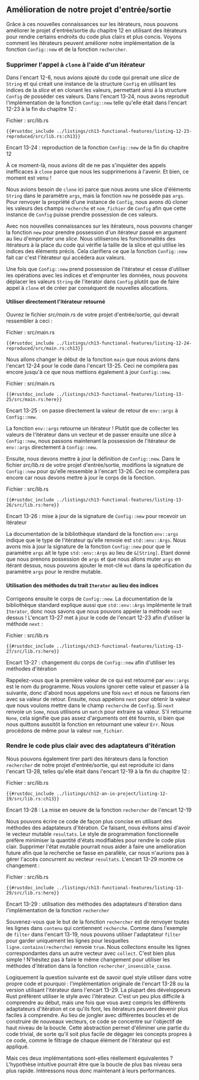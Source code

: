 <!--
## Improving Our I/O Project
-->

## Amélioration de notre projet d'entrée/sortie

<!--
With this new knowledge about iterators, we can improve the I/O project in
Chapter 12 by using iterators to make places in the code clearer and more
concise. Let’s look at how iterators can improve our implementation of the
`Config::new` function and the `search` function.
-->

Grâce à ces nouvelles connaissances sur les itérateurs, nous pouvons améliorer
le projet d'entrée/sortie du chapitre 12 en utilisant des itérateurs pour
rendre certains endroits du code plus clairs et plus concis. Voyons comment les
itérateurs peuvent améliorer notre implémentation de la fonction `Config::new`
et de la fonction `rechercher`.

<!--
### Removing a `clone` Using an Iterator
-->

### Supprimer l'appel à `clone` à l'aide d'un itérateur

<!--
In Listing 12-6, we added code that took a slice of `String` values and created
an instance of the `Config` struct by indexing into the slice and cloning the
values, allowing the `Config` struct to own those values. In Listing 13-24,
we’ve reproduced the implementation of the `Config::new` function as it was in
Listing 12-23:
-->

Dans l'encart 12-6, nous avions ajouté du code qui prenait une *slice* de
`String` et qui créait une instance de la structure `Config` en utilisant les
indices de la *slice* et en clonant les valeurs, permettant ainsi à la
structure `Config` de posséder ces valeurs. Dans l'encart 13-24, nous avons
reproduit l'implémentation de la fonction `Config::new` telle qu'elle était dans
l'encart 12-23 à la fin du chapitre 12 :

<!--
<span class="filename">Filename: src/lib.rs</span>
-->

<span class="filename">Fichier : src/lib.rs</span>

<!--
```rust,ignore
{{#rustdoc_include ../listings/ch13-functional-features/listing-12-23-reproduced/src/lib.rs:ch13}}
```
-->

```rust,ignore
{{#rustdoc_include ../listings/ch13-functional-features/listing-12-23-reproduced/src/lib.rs:ch13}}
```

<!--
<span class="caption">Listing 13-24: Reproduction of the `Config::new` function
from Listing 12-23</span>
-->

<span class="caption">Encart 13-24 : reproduction de la fonction `Config::new`
de la fin du chapitre 12</span>

<!--
At the time, we said not to worry about the inefficient `clone` calls because
we would remove them in the future. Well, that time is now!
-->

À ce moment-là, nous avions dit de ne pas s'inquiéter des appels inefficaces à
`clone` parce que nous les supprimerions à l'avenir. Et bien, ce moment est
venu !

<!--
We needed `clone` here because we have a slice with `String` elements in the
parameter `args`, but the `new` function doesn’t own `args`. To return
ownership of a `Config` instance, we had to clone the values from the `query`
and `filename` fields of `Config` so the `Config` instance can own its values.
-->

Nous avions besoin de `clone` ici parce que nous avons une slice d'éléments
`String` dans le paramètre `args`, mais la fonction `new` ne possède pas `args`.
Pour renvoyer la propriété d'une instance de `Config`, nous avons dû cloner les
valeurs des champs `recherche` et `nom_fichier` de `Config` afin que cette instance
de `Config` puisse prendre possession de ces valeurs.

<!--
With our new knowledge about iterators, we can change the `new` function to
take ownership of an iterator as its argument instead of borrowing a slice.
We’ll use the iterator functionality instead of the code that checks the length
of the slice and indexes into specific locations. This will clarify what the
`Config::new` function is doing because the iterator will access the values.
-->

Avec nos nouvelles connaissances sur les itérateurs, nous pouvons changer la
fonction `new` pour prendre possession d'un itérateur passé en argument au lieu
d'emprunter une *slice*. Nous utiliserons les fonctionnalités des itérateurs à
la place du code qui vérifie la taille de la slice et qui utilise les indices
des éléments précis. Cela clarifiera ce que la fonction `Config::new` fait car
c'est l'itérateur qui accédera aux valeurs.

<!--
Once `Config::new` takes ownership of the iterator and stops using indexing
operations that borrow, we can move the `String` values from the iterator into
`Config` rather than calling `clone` and making a new allocation.
-->

Une fois que `Config::new` prend possession de l'itérateur et cesse d'utiliser
les opérations avec les indices et d'emprunter les données, nous pouvons
déplacer les valeurs `String` de l'iterator dans `Config` plutôt que de faire
appel à `clone` et de créer par conséquent de nouvelles allocations.

<!--
#### Using the Returned Iterator Directly
-->

#### Utiliser directement l'itérateur retourné

<!--
Open your I/O project’s *src/main.rs* file, which should look like this:
-->

Ouvrez le fichier *src/main.rs* de votre projet d'entrée/sortie, qui devrait
ressembler à ceci :

<!--
<span class="filename">Filename: src/main.rs</span>
-->

<span class="filename">Fichier : src/main.rs</span>

<!--
```rust,ignore
{{#rustdoc_include ../listings/ch13-functional-features/listing-12-24-reproduced/src/main.rs:ch13}}
```
-->

```rust,ignore
{{#rustdoc_include ../listings/ch13-functional-features/listing-12-24-reproduced/src/main.rs:ch13}}
```

<!--
We’ll change the start of the `main` function that we had in Listing 12-24 to
the code in Listing 13-25. This won’t compile until we update `Config::new` as
well.
-->

Nous allons changer le début de la fonction `main` que nous avions dans l'encart
12-24 pour le code dans l'encart 13-25. Ceci ne compilera pas encore jusqu'à ce
que nous mettions également à jour `Config::new`.

<!--
<span class="filename">Filename: src/main.rs</span>
-->

<span class="filename">Fichier : src/main.rs</span>

<!--
```rust,ignore,does_not_compile
{{#rustdoc_include ../listings/ch13-functional-features/listing-13-25/src/main.rs:here}}
```
-->

```rust,ignore,does_not_compile
{{#rustdoc_include ../listings/ch13-functional-features/listing-13-25/src/main.rs:here}}
```

<!--
<span class="caption">Listing 13-25: Passing the return value of `env::args` to
`Config::new`</span>
-->

<span class="caption">Encart 13-25 : on passe directement la valeur de retour de
`env::args` à `Config::new`.</span>

<!--
The `env::args` function returns an iterator! Rather than collecting the
iterator values into a vector and then passing a slice to `Config::new`, now
we’re passing ownership of the iterator returned from `env::args` to
`Config::new` directly.
-->

La fonction `env::args` retourne un itérateur ! Plutôt que de collecter les
valeurs de l'itérateur dans un vecteur et de passer ensuite une *slice* à
`Config::new`, nous passons maintenant la possession de l'itérateur de
`env::args` directement à `Config::new`.

<!--
Next, we need to update the definition of `Config::new`. In your I/O project’s
*src/lib.rs* file, let’s change the signature of `Config::new` to look like
Listing 13-26. This still won’t compile because we need to update the function
body.
-->

Ensuite, nous devons mettre à jour la définition de `Config::new`. Dans le
fichier *src/lib.rs* de votre projet d'entrée/sortie, modifions la signature de
`Config::new` pour qu'elle ressemble à l'encart 13-26. Ceci ne compilera pas
encore car nous devons mettre à jour le corps de la fonction.

<!--
<span class="filename">Filename: src/lib.rs</span>
-->

<span class="filename">Fichier : src/lib.rs</span>

<!--
```rust,ignore,does_not_compile
{{#rustdoc_include ../listings/ch13-functional-features/listing-13-26/src/lib.rs:here}}
```
-->

```rust,ignore,does_not_compile
{{#rustdoc_include ../listings/ch13-functional-features/listing-13-26/src/lib.rs:here}}
```

<!--
<span class="caption">Listing 13-26: Updating the signature of `Config::new` to
expect an iterator</span>
-->

<span class="caption">Encart 13-26 : mise à jour de la signature de
`Config::new` pour recevoir un itérateur</span>

<!--
The standard library documentation for the `env::args` function shows that the
type of the iterator it returns is `std::env::Args`. We’ve updated the
signature of the `Config::new` function so the parameter `args` has the type
`std::env::Args` instead of `&[String]`. Because we’re taking ownership of
`args` and we’ll be mutating `args` by iterating over it, we can add the `mut`
keyword into the specification of the `args` parameter to make it mutable.
-->

La documentation de la bibliothèque standard de la fonction `env::args`
indique que le type de l'itérateur qu'elle renvoie est `std::env::Args`. Nous
avons mis à jour la signature de la fonction `Config::new` pour que le
paramètre `args` ait le type `std::env::Args` au lieu de `&[String]`. Etant
donné que nous prenons possession de `args` et que nous allons muter `args`
en itérant dessus, nous pouvons ajouter le mot-clé `mut` dans la spécification
du paramètre `args` pour le rendre mutable.

<!--
#### Using `Iterator` Trait Methods Instead of Indexing
-->

#### Utilisation des méthodes du trait `Iterator` au lieu des indices

<!--
Next, we’ll fix the body of `Config::new`. The standard library documentation
also mentions that `std::env::Args` implements the `Iterator` trait, so we know
we can call the `next` method on it! Listing 13-27 updates the code from
Listing 12-23 to use the `next` method:
-->

Corrigeons ensuite le corps de `Config::new`. La documentation de la bibliothèque
standard explique aussi que `std::env::Args` implémente le trait `Iterator`, donc
nous savons que nous pouvons appeler la méthode `next` dessus ! L'encart 13-27
met à jour le code de l'encart 12-23 afin d'utiliser la méthode `next` :

<!--
<span class="filename">Filename: src/lib.rs</span>
-->

<span class="filename">Fichier : src/lib.rs</span>

<!--
```rust,noplayground
{{#rustdoc_include ../listings/ch13-functional-features/listing-13-27/src/lib.rs:here}}
```
-->

```rust,noplayground
{{#rustdoc_include ../listings/ch13-functional-features/listing-13-27/src/lib.rs:here}}
```

<!--
<span class="caption">Listing 13-27: Changing the body of `Config::new` to use
iterator methods</span>
-->

<span class="caption">Encart 13-27 : changement du corps de `Config::new` afin
d'utiliser les méthodes d'itération</span>

<!--
Remember that the first value in the return value of `env::args` is the name of
the program. We want to ignore that and get to the next value, so first we call
`next` and do nothing with the return value. Second, we call `next` to get the
value we want to put in the `query` field of `Config`. If `next` returns a
`Some`, we use a `match` to extract the value. If it returns `None`, it means
not enough arguments were given and we return early with an `Err` value. We do
the same thing for the `filename` value.
-->

Rappelez-vous que la première valeur de ce qui est retourné par `env::args` est
le nom du programme. Nous voulons ignorer cette valeur et passer à la suivante,
donc d'abord nous appelons une fois `next` et nous ne faisons rien avec sa
valeur de retour. Ensuite, nous appelons `next` pour obtenir la valeur que nous
voulons mettre dans le champ `recherche` de `Config`. Si `next` renvoie un
`Some`, nous utilisons un `match` pour extraire sa valeur. S'il retourne `None`,
cela signifie que pas assez d'arguments ont été fournis, si bien que nous quittons
aussitôt la fonction en retournant une valeur `Err`. Nous procédons de même
pour la valeur `nom_fichier`.

<!--
### Making Code Clearer with Iterator Adaptors
-->

### Rendre le code plus clair avec des adaptateurs d'itération

<!--
We can also take advantage of iterators in the `search` function in our I/O
project, which is reproduced here in Listing 13-28 as it was in Listing 12-19:
-->

Nous pouvons également tirer parti des itérateurs dans la fonction `rechercher`
de notre projet d'entrée/sortie, qui est reproduite ici dans l'encart 13-28,
telles qu'elle était dans l'encart 12-19 à la fin du chapitre 12 :

<!--
<span class="filename">Filename: src/lib.rs</span>
-->

<span class="filename">Fichier : src/lib.rs</span>

<!--
```rust,ignore
{{#rustdoc_include ../listings/ch12-an-io-project/listing-12-19/src/lib.rs:ch13}}
```
-->

```rust,ignore
{{#rustdoc_include ../listings/ch12-an-io-project/listing-12-19/src/lib.rs:ch13}}
```

<!--
<span class="caption">Listing 13-28: The implementation of the `search`
function from Listing 12-19</span>
-->

<span class="caption">Encart 13-28 : La mise en oeuvre de la fonction
`rechercher` de l'encart 12-19</span>

<!--
We can write this code in a more concise way using iterator adaptor methods.
Doing so also lets us avoid having a mutable intermediate `results` vector. The
functional programming style prefers to minimize the amount of mutable state to
make code clearer. Removing the mutable state might enable a future enhancement
to make searching happen in parallel, because we wouldn’t have to manage
concurrent access to the `results` vector. Listing 13-29 shows this change:
-->

Nous pouvons écrire ce code de façon plus concise en utilisant des méthodes
des adaptateurs d'itération. Ce faisant, nous évitons ainsi d'avoir le vecteur
mutable `resultats`. Le style de programmation fonctionnelle préfère minimiser
la quantité d'états modifiables pour rendre le code plus clair. Supprimer l'état
mutable pourrait nous aider à faire une amélioration future afin que la recherche
se fasse en parallèle, car nous n'aurions pas à gérer l'accès concurrent au
vecteur `resultats`. L'encart 13-29 montre ce changement :

<!--
<span class="filename">Filename: src/lib.rs</span>
-->

<span class="filename">Fichier : src/lib.rs</span>

<!--
```rust,ignore
{{#rustdoc_include ../listings/ch13-functional-features/listing-13-29/src/lib.rs:here}}
```
-->

```rust,ignore
{{#rustdoc_include ../listings/ch13-functional-features/listing-13-29/src/lib.rs:here}}
```

<!--
<span class="caption">Listing 13-29: Using iterator adaptor methods in the
implementation of the `search` function</span>
-->

<span class="caption">Encart 13-29 : utilisation des méthodes des adaptateurs
d'itération dans l'implémentation de la fonction `rechercher`</span>

<!--
Recall that the purpose of the `search` function is to return all lines in
`contents` that contain the `query`. Similar to the `filter` example in Listing
13-19, this code uses the `filter` adaptor to keep only the lines that
`line.contains(query)` returns `true` for. We then collect the matching lines
into another vector with `collect`. Much simpler! Feel free to make the same
change to use iterator methods in the `search_case_insensitive` function as
well.
-->

Souvenez-vous que le but de la fonction `rechercher` est de renvoyer toutes
les lignes dans `contenu` qui contiennent `recherche`. Comme dans l'exemple de
`filter` dans l'encart 13-19, nous pouvons utiliser l'adaptateur `filter`
pour garder uniquement les lignes pour lesquelles `ligne.contains(recherche)`
renvoie `true`. Nous collectons ensuite les lignes correspondantes dans un
autre vecteur avec `collect`. C'est bien plus simple ! N'hésitez pas à faire
le même changement pour utiliser les méthodes d'itération dans la fonction
`rechercher_insensible_casse`.

<!--
The next logical question is which style you should choose in your own code and
why: the original implementation in Listing 13-28 or the version using
iterators in Listing 13-29. Most Rust programmers prefer to use the iterator
style. It’s a bit tougher to get the hang of at first, but once you get a feel
for the various iterator adaptors and what they do, iterators can be easier to
understand. Instead of fiddling with the various bits of looping and building
new vectors, the code focuses on the high-level objective of the loop. This
abstracts away some of the commonplace code so it’s easier to see the concepts
that are unique to this code, such as the filtering condition each element in
the iterator must pass.
-->

Logiquement la question suivante est de savoir quel style utiliser dans votre
propre code et pourquoi : l'implémentation originale de l'encart 13-28 ou la
version utilisant l'itérateur dans l'encart 13-29. La plupart des développeurs
Rust préfèrent utiliser le style avec l'itérateur. C'est un peu plus difficile
à comprendre au début, mais une fois que vous avez compris les différents
adaptateurs d'itération et ce qu'ils font, les itérateurs peuvent devenir
plus faciles à comprendre. Au lieu de jongler avec différentes boucles et de
construire de nouveaux vecteurs, ce code se concentre sur l'objectif de haut
niveau de la boucle. Cette abstraction permet d'éliminer une partie du code
trivial, de sorte qu'il soit plus facile de dégager les concepts propres à ce
code, comme le filtrage de chaque élément de l'itérateur qui est appliqué.

<!--
But are the two implementations truly equivalent? The intuitive assumption
might be that the more low-level loop will be faster. Let’s talk about
performance.
-->

Mais ces deux implémentations sont-elles réellement équivalentes ? L'hypothèse
intuitive pourrait être que la boucle de plus bas niveau sera plus rapide.
Intéressons nous donc maintenant à leurs performances.

